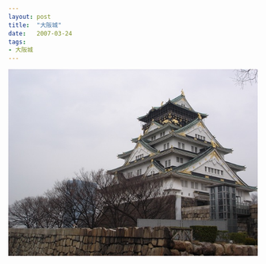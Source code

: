 ```yaml
---
layout: post
title:  "大阪城"
date:   2007-03-24
tags:
- 大阪城
---
```

![大阪城](/media/2007-03-24-大阪城.jpeg)